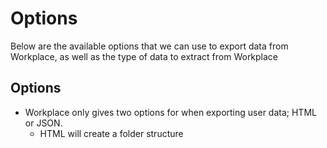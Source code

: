 # Options

Below are the available options that we can use to export data from Workplace, as well as the type of data to extract from Workplace

## Options
* Workplace only gives two options for when exporting user data; HTML or JSON.
	* HTML will create a folder structure 

